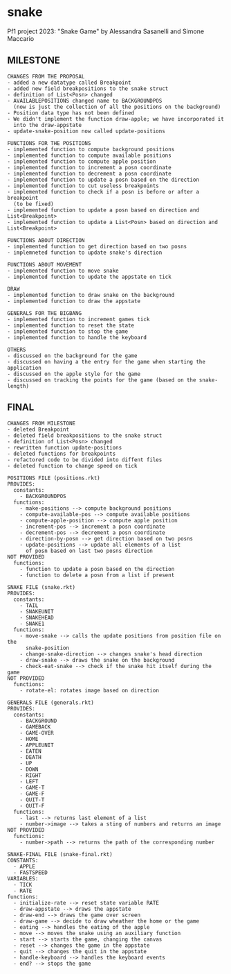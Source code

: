 # snake
Pf1 project 2023: "Snake Game"
by Alessandra Sasanelli and Simone Maccario

MILESTONE
-------------------------------------------
    CHANGES FROM THE PROPOSAL
    - added a new datatype called Breakpoint
    - added new field breakpositions to the snake struct
    - definition of List<Posn> changed
    - AVAILABLEPOSITIONS changed name to BACKGROUNDPOS 
      (now is just the collection of all the positions on the background)
    - Position data type has not been defined
    - We didn't implement the function draw-apple; we have incorporated it
      into the draw-appstate
    - update-snake-position now called update-positions

    FUNCTIONS FOR THE POSITIONS
    - implemented function to compute background positions
    - implemented function to compute available positions
    - implemented function to compute apple position
    - implemented function to increment a posn coordinate
    - implemented function to decrement a posn coordinate
    - implemented function to update a posn based on the direction
    - implemented function to cut useless breakpoints
    - implemented function to check if a posn is before or after a breakpoint 
      (to be fixed)
    - implemented function to update a posn based on direction and List<Breakpoint>
    - implemented function to update a List<Posn> based on direction and List<Breakpoint>
    
    FUNCTIONS ABOUT DIRECTION
    - implemented function to get direction based on two posns
    - implemneted function to update snake's direction

    FUNCTIONS ABOUT MOVEMENT
    - implemented function to move snake
    - implemented function to update the appstate on tick

    DRAW
    - implemented function to draw snake on the background
    - implemented function to draw the appstate
    
    GENERALS FOR THE BIGBANG
    - implemented function to increment games tick
    - implemented function to reset the state
    - implemented function to stop the game
    - implemented function to handle the keyboard
    
    OTHERS
    - discussed on the background for the game
    - discussed on having a the entry for the game when starting the application
    - discussed on the apple style for the game
    - discussed on tracking the points for the game (based on the snake-length)

FINAL
--------------------------------------------------------------------------------
    CHANGES FROM MILESTONE
    - deleted Breakpoint
    - deleted field breakpositions to the snake struct
    - definition of List<Posn> changed
    - rewritten function update-positions
    - deleted functions for breakpoints
    - refactored code to be divided into diffent files
    - deleted function to change speed on tick

    POSITIONS FILE (positions.rkt)
    PROVIDES:
      constants: 
        - BACKGROUNDPOS
      functions:
        - make-positions --> compute background positions
        - compute-available-pos --> compute available positions
        - compute-apple-position --> compute apple position
        - increment-pos --> increment a posn coordinate
        - decrement-pos --> decrement a posn coordinate
        - direction-by-posn --> get direction based on two posns
        - update-positions --> update all elements of a list
          of posn based on last two posns direction
    NOT PROVIDED
      functions:
        - function to update a posn based on the direction
        - function to delete a posn from a list if present

    SNAKE FILE (snake.rkt)
    PROVIDES:
      constants: 
        - TAIL
        - SNAKEUNIT
        - SNAKEHEAD
        - SNAKE1
      functions:
        - move-snake --> calls the update positions from position file on the
          snake-position
        - change-snake-direction --> changes snake's head direction
        - draw-snake --> draws the snake on the background
        - check-eat-snake --> check if the snake hit itself during the game
    NOT PROVIDED
      functions:
        - rotate-el: rotates image based on direction

    GENERALS FILE (generals.rkt)
    PROVIDES:
      constants: 
        - BACKGROUND
        - GAMEBACK
        - GAME-OVER
        - HOME
        - APPLEUNIT
        - EATEN
        - DEATH
        - UP
        - DOWN
        - RIGHT
        - LEFT
        - GAME-T
        - GAME-F
        - QUIT-T
        - QUIT-F
      functions:
        - last --> returns last element of a list
        - number->image --> takes a sting of numbers and returns an image
    NOT PROVIDED
      functions:
        - number->path --> returns the path of the corresponding number

    SNAKE-FINAL FILE (snake-final.rkt)
    CONSTANTS: 
      - APPLE
      - FASTSPEED
    VARIABLES:
      - TICK
      - RATE
    functions:
      - initialize-rate --> reset state variable RATE
      - draw-appstate --> draws the appstate
      - draw-end --> draws the game over screen
      - draw-game --> decide to draw wheather the home or the game
      - eating --> handles the eating of the apple
      - move --> moves the snake using an auxiliary function
      - start --> starts the game, changing the canvas
      - reset --> changes the game in the appstate
      - quit --> changes the quit in the appstate
      - handle-keyboard --> handles the keyboard events
      - end? --> stops the game

